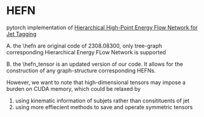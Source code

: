 # HEFN

pytorch implementation of [Hierarchical High-Point Energy Flow Network for Jet Tagging](https://arxiv.org/abs/2308.08300)

A. the \hefn are original code of 2308.08300, only tree-graph corresponding Hierarchical Energy FLow Network is supported



B. the \hefn_tensor is an updated version of our code. It allows for the construction of any graph-structure corresponding HEFNs. 


However, we want to note that high-dimensional tensors may impose a burden on CUDA memory, which could be relaxed by
1. using kinematic information of subjets rather than consitituents of jet
2. using more effiecient methods to save and operate symmetric tensors
              
    

            
